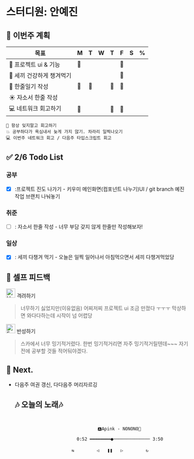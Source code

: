 # 스터디원: 안예진

## 🚀 이번주 계획
 
| 목표                            | M   | T   | W   | T   | F   | S   | %   |
| ------------------------------- | --- | --- | --- | --- | --- | --- | --- |
| 🌲 프로젝트 ui & 기능           | 🧁  |    |   |   | 🧁  |   |  |
| 🥓 세끼 건강하게 챙겨먹기       |   |   |   |    | 🧁  |    |   |
| 🎀 한줄일기 작성              | 🧁  | 🧁  |   |  🧁 | 🧁  |   |   |
| ☀ 자소서 한줄 작성           |   |   |   |   |   |   |   |
| 💻 네트워크 회고하기           | 🧁  |   |   | 🧁  | 🧁  |   |   |

```text
📌 항상 잊지말고 회고하기
💥 공부하다가 욕심내서 늦게 가지 않기. 차라리 일찍나오기
💻 이번주 네트워크 회고 / 다음주 타입스크립트 회고
```

## ✅ 2/6 Todo List 

### 공부
- [x] :프로젝트 진도 나가기 - 키우미 메인화면(컴포넌트 나누기)UI / git branch 예진 작업 브랜치 나눠놓기

### 취준
- [ ] : 자소서 한줄 작성 - 너무 부담 갖지 않게 한줄만 작성해보자!
### 일상
- [x] : 세끼 다챙겨 먹기 - 오늘은 일찍 일어나서 아침먹으면서 세끼 다챙겨먹었당

## 🎉 셀프 피드백

<img src="https://raw.githubusercontent.com/Tarikul-Islam-Anik/Animated-Fluent-Emojis/master/Emojis/Smilies/Hugging%20Face.png" alt="Hugging Face" width="25" height="25"> 격려하기</img>

> 너무하기 싫었지만(이유없음) 어찌저찌 프로젝트 ui 조금 만졌다 ㅜㅜㅜ 막상하면 와다다하는데 시작이 넘 어렵당

<img src="https://raw.githubusercontent.com/Tarikul-Islam-Anik/Animated-Fluent-Emojis/master/Emojis/Smilies/Face%20with%20Monocle.png" alt="Face with Monocle" width="25" height="25"> 반성하기</img>
> 스카에서 너무 밍기적거렸다. 한번 밍기적거리면 자주 밍기적거릴텐데~~~ 자기 전에 공부할 것들 적어둬야겠다.
## 🌱 Next.
- 다음주 여권 갱신, 다다음주 머리자르깅

  ## 🎶 오늘의 노래🎶
```


                                   🅰Apink - NONONO🎀

                           0:52 ━━━━━━━━●────────────── 3:50

                         ⇆ㅤㅤㅤㅤㅤ ◁ㅤㅤ❚❚ㅤㅤ▷ ㅤㅤㅤㅤㅤ↻


```
